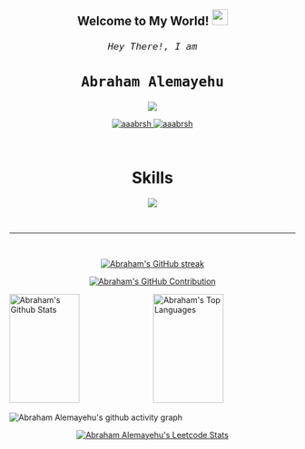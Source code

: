 <h2 align="center">
  Welcome to My World!
  <img src="https://media.giphy.com/media/hvRJCLFzcasrR4ia7z/giphy.gif" width="28">
</h2>

<!-- <a href="https://komarev.com/ghpvc/?username=aaabrsh">
  <img align="right" src="https://komarev.com/ghpvc/?username=aaabrsh&label=Visitors&color=0e75b6&style=flat" alt="Profile visitor" />
</a> -->

<!-- [![wakatime](https://wakatime.com/badge/user/eebb3dd8-d9b2-40de-9b88-6fd6cac99dbc.svg)](https://wakatime.com/@eebb3dd8-d9b2-40de-9b88-6fd6cac99dbc) -->

<!-- Intro  -->
<h3 align="center">
        <samp>
            <h6>Hey There!, I am</h6>
            <h2> Abraham Alemayehu</h2>
        </samp>
</h3>

<p align="center">
  <a href="https://github.com/aaabrsh"><img src="https://readme-typing-svg.herokuapp.com/?lines=Full%20Stack%20Programmer;Information%20Systems%20Graduate;Coding%20Since%202019;Always%20Looking%20For%20Challenging%20Projects&center=true&width=480&height=45"></a>
</p>

<p align="center">
 <a href="" target="blank">
  <img src="https://img.shields.io/badge/Website-DC143C?style=for-the-badge&logo=medium&logoColor=white" alt="aaabrsh" />
 </a>
 <a href="https://www.linkedin.com/in/abraham-alemayehu-23615619a" target="_blank">
  <img src="https://img.shields.io/badge/LinkedIn-0077B5?style=for-the-badge&logo=linkedin&logoColor=white" alt="aaabrsh"/>
 </a>
</p>
<br />

<!-- Skills Section -->
<h1 align="center">Skills</h1>

<p align="center">
  <a href="https://skillicons.dev">
    <img src="https://skillicons.dev/icons?i=html,css,javascript,typescript,react,next,angular,vue,nodejs,express,redux,laravel,php,mysql,postgresql,mongodb,git,docker,cpp,cs,python,prisma,supabase,firebase,vite,webpack,vercel,tailwind,bootstrap,postman,markdown,figma,threejs,blender,vscode" />
  </a>
</p>

<br/>
<hr/>
<br/>

<p align="center">
  <a href="https://github.com/aaabrsh">
    <img src="https://github-readme-streak-stats.herokuapp.com/?user=aaabrsh&theme=radical&border=7F3FBF&background=0D1117" alt="Abraham's GitHub streak"/>
  </a>
</p>

<p align="center">
  <a href="https://github.com/aaabrsh">
    <img src="https://github-profile-summary-cards.vercel.app/api/cards/profile-details?username=aaabrsh&theme=radical" alt="Abraham's GitHub Contribution"/>
  </a>
</p>

<a> 
    <a href="https://github.com/aaabrsh"><img alt="Abraham's Github Stats" src="https://denvercoder1-github-readme-stats.vercel.app/api?username=aaabrsh&show_icons=true&count_private=true&theme=react&border_color=7F3FBF&bg_color=0D1117&title_color=F85D7F&icon_color=F8D866" height="192px" width="49.5%"/></a>
  <a href="https://github.com/aaabrsh"><img alt="Abraham's Top Languages" src="https://denvercoder1-github-readme-stats.vercel.app/api/top-langs/?username=aaabrsh&langs_count=8&layout=compact&theme=react&border_color=7F3FBF&bg_color=0D1117&title_color=F85D7F&icon_color=F8D866" height="192px" width="49.5%"/></a>
  <br/>
</a>

![Abraham Alemayehu's github activity graph](https://github-readme-activity-graph.vercel.app/graph?username=aaabrsh&bg_color=0D1117&color=7F3FBF&line=7F3FBF&point=7F3FBF&area_color=FFFFFF&title_color=FFFFFF&area=true)

<p align="center">
  <a href="https://leetcode.com/aaabrsh/">
    <img src="https://leetcard.jacoblin.cool/aaabrsh?ext=heatmap&theme=dark" alt="Abraham Alemayehu's Leetcode Stats">
  </a>
</p>
